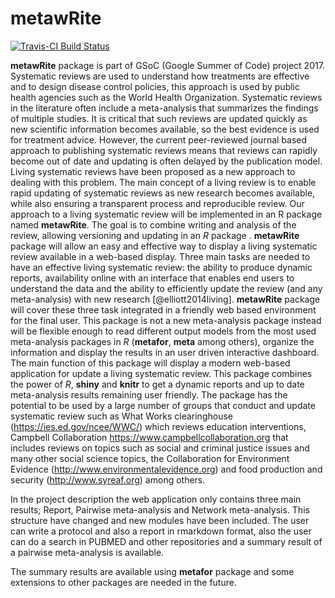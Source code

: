 # metawRite

<!-- README.md is generated from README.Rmd. Please edit that file -->
[![Travis-CI Build Status](https://travis-ci.org/natydasilva/metawRite.svg?branch=master)](https://travis-ci.org/natydasilva/metawRite)

**metawRite** package is part of GSoC (Google Summer of Code) project 2017. 
Systematic reviews are used to understand how treatments are effective and to design disease control policies, this approach is used by public health agencies such as the World Health Organization. Systematic reviews in the literature often include a meta-analysis that summarizes the findings of multiple studies. It is critical that such reviews are updated quickly as new scientific information becomes available, so the best evidence is used for treatment advice. However, the current peer-reviewed journal based approach to publishing systematic reviews means that reviews can rapidly become out of date and updating is often delayed by the publication model. Living systematic reviews have been proposed as a new approach to dealing with this problem. The main concept of a living review is to enable rapid updating of systematic reviews as new research becomes available, while also ensuring a transparent process and reproducible review. Our approach to a living systematic review will be implemented in an R package named **metawRite**. The goal is to combine writing and analysis of the review,  allowing versioning and updating in an *R* package .
 **metawRite** package  will allow an easy and effective way to display a living systematic review available in a web-based display. 
Three main tasks are needed to have an effective living systematic review: the ability to produce dynamic reports, availability online with an interface that enables end users to understand the data and the ability to efficiently update the review (and any meta-analysis) with new research [@elliott2014living].
 **metawRite** package  will cover these three task integrated in a friendly web based environment for the final user. This package is not a new meta-analysis package instead will be flexible enough to read different output models from the most used meta-analysis packages in *R* (**metafor**, **meta**  among others), organize the information and display the results in an user driven interactive dashboard. The main function of this package will display a modern web-based application for update a living systematic review. 
This package combines the power of *R*,  **shiny** and  **knitr**  to get a dynamic reports and up to date meta-analysis results remaining user friendly. The package has the potential to be used by a large number of groups that conduct and update systematic review such as What Works clearinghouse (https://ies.ed.gov/ncee/WWC/)  which reviews education interventions, Campbell Collaboration https://www.campbellcollaboration.org that includes reviews on topics such as social and criminal justice issues and many other social science topics, the Collaboration for Environment Evidence (http://www.environmentalevidence.org) and food production and security (http://www.syreaf.org) among others. 

In the project description the web application only contains three main results; Report, Pairwise meta-analysis and Network meta-analysis. This structure have changed and new modules have been included. The user can write a protocol and also a report in rmarkdown format, also the user can do a search in PUBMED and other repositories and  a summary result of a pairwise meta-analysis is available. 

The summary results are available using **metafor** package and some extensions to other packages are needed in the future.



